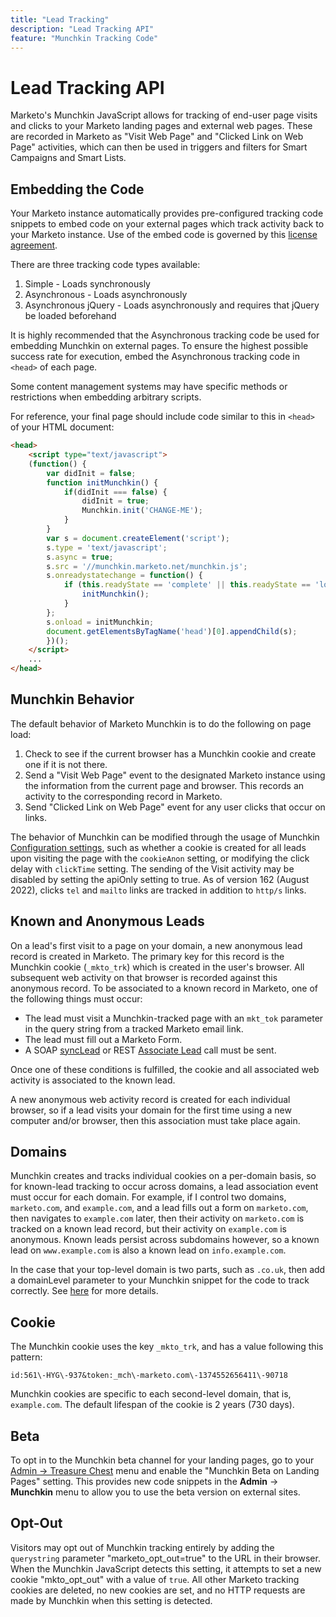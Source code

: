 ```yaml
---
title: "Lead Tracking"
description: "Lead Tracking API"
feature: "Munchkin Tracking Code"
---
```


# Lead Tracking API

Marketo's Munchkin JavaScript allows for tracking of end-user page visits and clicks to your Marketo landing pages and external web pages. These are recorded in Marketo as "Visit Web Page" and "Clicked Link on Web Page" activities, which can then be used in triggers and filters for Smart Campaigns and Smart Lists.

## Embedding the Code

Your Marketo instance automatically provides pre-configured tracking code snippets to embed code on your external pages which track activity back to your Marketo instance. Use of the embed code is governed by this [license agreement](/MunchkinLicense.pdf).

There are three tracking code types available:

1. Simple - Loads synchronously
1. Asynchronous - Loads asynchronously
1. Asynchronous jQuery - Loads asynchronously and requires that jQuery be loaded beforehand

It is highly recommended that the Asynchronous tracking code be used for embedding Munchkin on external pages. To ensure the highest possible success rate for execution, embed the Asynchronous tracking code in `<head>` of each page.

Some content management systems may have specific methods or restrictions when embedding arbitrary scripts.

For reference, your final page should include code similar to this in `<head>` of your HTML document:

```html
<head>
    <script type="text/javascript">
    (function() {
        var didInit = false;
        function initMunchkin() {
            if(didInit === false) {
                didInit = true;
                Munchkin.init('CHANGE-ME');
            }
        }
        var s = document.createElement('script');
        s.type = 'text/javascript';
        s.async = true;
        s.src = '//munchkin.marketo.net/munchkin.js';
        s.onreadystatechange = function() {
            if (this.readyState == 'complete' || this.readyState == 'loaded') {
                initMunchkin();
            }
        };
        s.onload = initMunchkin;
        document.getElementsByTagName('head')[0].appendChild(s);
        })();
    </script>
    ...
</head>
```

## Munchkin Behavior

The default behavior of Marketo Munchkin is to do the following on page load:

1. Check to see if the current browser has a Munchkin cookie and create one if it is not there.
1. Send a "Visit Web Page" event to the designated Marketo instance using the information from the current page and browser. This records an activity to the corresponding record in Marketo.
1. Send "Clicked Link on Web Page" event for any user clicks that occur on links.

The behavior of Munchkin can be modified through the usage of Munchkin [Configuration settings](/javascript-api/lead-tracking/configuration/), such as whether a cookie is created for all leads upon visiting the page with the `cookieAnon` setting, or modifying the click delay with `clickTime` setting. The sending of the Visit activity may be disabled by setting the apiOnly setting to true. As of version 162 (August 2022), clicks `tel` and `mailto` links are tracked in addition to `http/s` links.

## Known and Anonymous Leads

On a lead's first visit to a page on your domain, a new anonymous lead record is created in Marketo. The primary key for this record is the Munchkin cookie (`_mkto_trk`) which is created in the user's browser. All subsequent web activity on that browser is recorded against this anonymous record. To be associated to a known record in Marketo, one of the following things must occur:

- The lead must visit a Munchkin-tracked page with an `mkt_tok` parameter in the query string from a tracked Marketo email link.
- The lead must fill out a Marketo Form.
- A SOAP [syncLead](/soap-api/leads/synclead/) or REST [Associate Lead](https://developer.adobe.com/marketo-apis/api/mapi/#tag/Leads/operation/associateLeadUsingPOST) call must be sent.

Once one of these conditions is fulfilled, the cookie and all associated web activity is associated to the known lead.

A new anonymous web activity record is created for each individual browser, so if a lead visits your domain for the first time using a new computer and/or browser, then this association must take place again.

## Domains

Munchkin creates and tracks individual cookies on a per-domain basis, so for known-lead tracking to occur across domains, a lead association event must occur for each domain. For example, if I control two domains, `marketo.com`, and `example.com`, and a lead fills out a form on `marketo.com`, then navigates to `example.com` later, then their activity on `marketo.com` is tracked on a known lead record, but their activity on `example.com` is anonymous. Known leads persist across subdomains however, so a known lead on `www.example.com` is also a known lead on `info.example.com`.

In the case that your top-level domain is two parts, such as `.co.uk`, then add a domainLevel parameter to your Munchkin snippet for the code to track correctly. See [here](/javascript-api/lead-tracking/configuration/#domainlevel_property) for more details.

## Cookie

The Munchkin cookie uses the key `_mkto_trk`, and has a value following this pattern:

`id:561\-HYG\-937&token:_mch\-marketo.com\-1374552656411\-90718`

Munchkin cookies are specific to each second-level domain, that is, `example.com`. The default lifespan of the cookie is 2 years (730 days).

## Beta

To opt in to the Munchkin beta channel for your landing pages, go to your [Admin -> Treasure Chest](https://experienceleague.adobe.com/en/docs/marketo/using/product-docs/administration/settings/enable-or-disable-treasure-chest-features) menu and enable the "Munchkin Beta on Landing Pages" setting. This provides new code snippets in the **Admin** ->  **Munchkin** menu to allow you to use the beta version on external sites.

## Opt-Out

Visitors may opt out of Munchkin tracking entirely by adding the `querystring` parameter "marketo_opt_out=true" to the URL in their browser. When the Munchkin JavaScript detects this setting, it attempts to set a new cookie "mkto_opt_out" with a value of `true`. All other Marketo tracking cookies are deleted, no new cookies are set, and no HTTP requests are made by Munchkin when this setting is detected.
